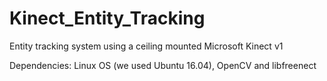 # Kinect_Entity_Tracking
Entity tracking system using a ceiling mounted Microsoft Kinect v1

Dependencies: Linux OS (we used Ubuntu 16.04), OpenCV and libfreenect
